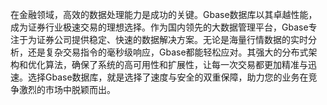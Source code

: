 在金融领域，高效的数据处理能力是成功的关键。Gbase数据库以其卓越性能，成为证券行业极速交易的理想选择。作为国内领先的大数据管理平台，Gbase专注于为证券公司提供稳定、快速的数据解决方案。无论是海量行情数据的实时分析，还是复杂交易指令的毫秒级响应，Gbase都能轻松应对。其强大的分布式架构和优化算法，确保了系统的高可用性和扩展性，让每一次交易都更加精准与迅速。选择Gbase数据库，就是选择了速度与安全的双重保障，助力您的业务在竞争激烈的市场中脱颖而出。